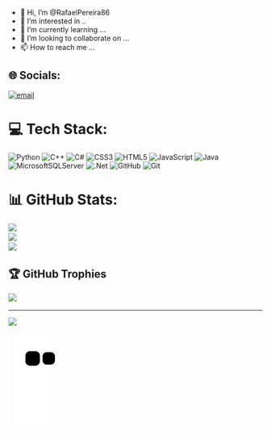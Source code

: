- 👋 Hi, I’m @RafaelPereira86
- 👀 I’m interested in ..
- 🌱 I’m currently learning ...
- 💞️ I’m looking to collaborate on ...
- 📫 How to reach me ...


## 🌐 Socials:
[![email](https://img.shields.io/badge/Email-D14836?logo=gmail&logoColor=white)](mailto:carlosrafael@live.com.pt) 

# 💻 Tech Stack:
![Python](https://img.shields.io/badge/python-3670A0?style=for-the-badge&logo=python&logoColor=ffdd54) ![C++](https://img.shields.io/badge/c++-%2300599C.svg?style=for-the-badge&logo=c%2B%2B&logoColor=white) ![C#](https://img.shields.io/badge/c%23-%23239120.svg?style=for-the-badge&logo=csharp&logoColor=white) ![CSS3](https://img.shields.io/badge/css3-%231572B6.svg?style=for-the-badge&logo=css3&logoColor=white) ![HTML5](https://img.shields.io/badge/html5-%23E34F26.svg?style=for-the-badge&logo=html5&logoColor=white) ![JavaScript](https://img.shields.io/badge/javascript-%23323330.svg?style=for-the-badge&logo=javascript&logoColor=%23F7DF1E) ![Java](https://img.shields.io/badge/java-%23ED8B00.svg?style=for-the-badge&logo=openjdk&logoColor=white) ![MicrosoftSQLServer](https://img.shields.io/badge/Microsoft%20SQL%20Server-CC2927?style=for-the-badge&logo=microsoft%20sql%20server&logoColor=white) ![.Net](https://img.shields.io/badge/.NET-5C2D91?style=for-the-badge&logo=.net&logoColor=white) ![GitHub](https://img.shields.io/badge/github-%23121011.svg?style=for-the-badge&logo=github&logoColor=white) ![Git](https://img.shields.io/badge/git-%23F05033.svg?style=for-the-badge&logo=git&logoColor=white)
# 📊 GitHub Stats:
![](https://github-readme-stats.vercel.app/api?username=RafaelPereira86&theme=dark&hide_border=false&include_all_commits=true&count_private=true)<br/>
![](https://nirzak-streak-stats.vercel.app/?user=RafaelPereira86&theme=dark&hide_border=false)<br/>
![](https://github-readme-stats.vercel.app/api/top-langs/?username=RafaelPereira86&theme=dark&hide_border=false&include_all_commits=true&count_private=true&layout=compact)

## 🏆 GitHub Trophies
![](https://github-profile-trophy.vercel.app/?username=RafaelPereira86&theme=radical&no-frame=false&no-bg=true&margin-w=4)

---
[![](https://visitcount.itsvg.in/api?id=RafaelPereira86&icon=0&color=0)](https://visitcount.itsvg.in)

<!-- Proudly created with GPRM ( https://gprm.itsvg.in ) -->
  
  ![Snake animation](https://github.com/RafaelPereira86/RafaelPereira86/blob/output/github-contribution-grid-snake.svg)

 
  ##
